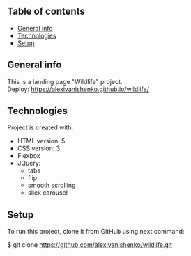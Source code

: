 ## Table of contents
* [General info](#general-info)
* [Technologies](#technologies)
* [Setup](#setup)

## General info
This is a landing page "Wildlife" project.  
Deploy: https://alexivanishenko.github.io/wildlife/
	
## Technologies
Project is created with:
* HTML version: 5
* CSS version: 3
* Flexbox
* JQuery:
  * tabs
  * flip
  * smooth scrolling
  * slick carousel
	
## Setup
To run this project, clone it from GitHub using next command:

$ git clone https://github.com/alexivanishenko/wildlife.git

